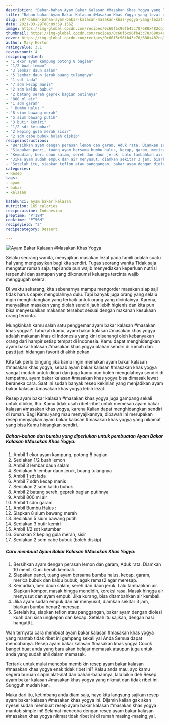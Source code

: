 ```yaml
---
description: "Bahan-bahan Ayam Bakar Kalasan #Masakan Khas Yogya yang lezat dan Mudah Dibuat"
title: "Bahan-bahan Ayam Bakar Kalasan #Masakan Khas Yogya yang lezat dan Mudah Dibuat"
slug: 707-bahan-bahan-ayam-bakar-kalasan-masakan-khas-yogya-yang-lezat-dan-mudah-dibuat
date: 2021-03-29T08:09:59.156Z
image: https://img-global.cpcdn.com/recipes/0c60f5c96fb43c70/680x482cq70/ayam-bakar-kalasan-masakan-khas-yogya-foto-resep-utama.jpg
thumbnail: https://img-global.cpcdn.com/recipes/0c60f5c96fb43c70/680x482cq70/ayam-bakar-kalasan-masakan-khas-yogya-foto-resep-utama.jpg
cover: https://img-global.cpcdn.com/recipes/0c60f5c96fb43c70/680x482cq70/ayam-bakar-kalasan-masakan-khas-yogya-foto-resep-utama.jpg
author: Mary Horton
ratingvalue: 3.1
reviewcount: 4
recipeingredient:
- "1 ekor ayam kampung potong 8 bagian"
- "1/2 buah lemon"
- "3 lembar daun salam"
- "5 lembar daun jeruk buang tulangnya"
- "1 sdt lada"
- "7 sdm kecap manis"
- "2 sdm kaldu bubuk"
- "2 batang sereh geprek bagian putihnya"
- "800 ml air"
- "1 sdm garam"
- " Bumbu Halus "
- "8 sium bawang merah"
- "5 sium bawang putih"
- "3 butir kemiri"
- "1/2 sdt ketumbar"
- "2 keping gula merah sisir"
- "2 sdm cabe bubuk boleh diskip"
recipeinstructions:
- "Bersihkan ayam dengan perasan lemon dan garam, Aduk rata. Diamkan 10 menit. Cuci bersih kembali."
- "Siapakan panci, tuang ayam bersama bumbu halus, kecap, garam, merica bubuk dan kaldu bubuk, agak remas2 agar meresap."
- "Kemudian, beri daun salam, sereh dan daun jeruk. Lalu tambahkan air. Siapkan kompor, masak hingga mendidih, koreksi rasa. Masak hingga air menyusut dan ayam empuk. Jika kurang, bisa ditambahkan air kembali."
- "Jika ayam sudah empuk dan air menyusut, diamkan sekitar 3 jam, biarkan bumbu benar2 meresap."
- "Setelah itu, siapkan teflon atau panggangan, bakar ayam dengan diolesi kuah dari sisa ungkepan dan kecap. Setelah itu sajikan, dengan nasi hangatttt.."
categories:
- Resep
tags:
- ayam
- bakar
- kalasan

katakunci: ayam bakar kalasan 
nutrition: 165 calories
recipecuisine: Indonesian
preptime: "PT18M"
cooktime: "PT56M"
recipeyield: "2"
recipecategory: Dessert

---
```



![Ayam Bakar Kalasan #Masakan Khas Yogya](https://img-global.cpcdn.com/recipes/0c60f5c96fb43c70/680x482cq70/ayam-bakar-kalasan-masakan-khas-yogya-foto-resep-utama.jpg)

Selaku seorang wanita, menyajikan masakan lezat pada famili adalah suatu hal yang mengasyikan bagi kita sendiri. Tugas seorang  wanita Tidak saja mengatur rumah saja, tapi anda pun wajib menyediakan keperluan nutrisi terpenuhi dan santapan yang dikonsumsi keluarga tercinta wajib menggugah selera.

Di waktu  sekarang, kita sebenarnya mampu mengorder masakan siap saji tidak harus capek mengolahnya dulu. Tapi banyak juga orang yang selalu ingin menghidangkan yang terbaik untuk orang yang dicintainya. Karena, menyajikan masakan yang diolah sendiri jauh lebih higienis dan kita pun bisa menyesuaikan makanan tersebut sesuai dengan makanan kesukaan orang tercinta. 



Mungkinkah kamu salah satu penggemar ayam bakar kalasan #masakan khas yogya?. Tahukah kamu, ayam bakar kalasan #masakan khas yogya adalah makanan khas di Indonesia yang kini disenangi oleh kebanyakan orang dari hampir setiap tempat di Indonesia. Kamu dapat menghidangkan ayam bakar kalasan #masakan khas yogya olahan sendiri di rumah dan pasti jadi hidangan favorit di akhir pekan.

Kita tak perlu bingung jika kamu ingin memakan ayam bakar kalasan #masakan khas yogya, sebab ayam bakar kalasan #masakan khas yogya sangat mudah untuk dicari dan juga kamu pun boleh mengolahnya sendiri di tempatmu. ayam bakar kalasan #masakan khas yogya bisa dimasak lewat beraneka cara. Saat ini sudah banyak resep kekinian yang menjadikan ayam bakar kalasan #masakan khas yogya lebih lezat.

Resep ayam bakar kalasan #masakan khas yogya juga gampang sekali untuk dibikin, lho. Kamu tidak usah ribet-ribet untuk memesan ayam bakar kalasan #masakan khas yogya, karena Kalian dapat menghidangkan sendiri di rumah. Bagi Kamu yang mau menyajikannya, dibawah ini merupakan resep menyajikan ayam bakar kalasan #masakan khas yogya yang nikamat yang bisa Kamu hidangkan sendiri.

<!--inarticleads1-->

##### Bahan-bahan dan bumbu yang diperlukan untuk pembuatan Ayam Bakar Kalasan #Masakan Khas Yogya:

1. Ambil 1 ekor ayam kampung, potong 8 bagian
1. Sediakan 1/2 buah lemon
1. Ambil 3 lembar daun salam
1. Sediakan 5 lembar daun jeruk, buang tulangnya
1. Ambil 1 sdt lada
1. Ambil 7 sdm kecap manis
1. Sediakan 2 sdm kaldu bubuk
1. Ambil 2 batang sereh, geprek bagian putihnya
1. Ambil 800 ml air
1. Ambil 1 sdm garam
1. Ambil  Bumbu Halus :
1. Siapkan 8 sium bawang merah
1. Sediakan 5 sium bawang putih
1. Sediakan 3 butir kemiri
1. Ambil 1/2 sdt ketumbar
1. Gunakan 2 keping gula merah, sisir
1. Sediakan 2 sdm cabe bubuk (boleh diskip)




<!--inarticleads2-->

##### Cara membuat Ayam Bakar Kalasan #Masakan Khas Yogya:

1. Bersihkan ayam dengan perasan lemon dan garam, Aduk rata. Diamkan 10 menit. Cuci bersih kembali.
1. Siapakan panci, tuang ayam bersama bumbu halus, kecap, garam, merica bubuk dan kaldu bubuk, agak remas2 agar meresap.
1. Kemudian, beri daun salam, sereh dan daun jeruk. Lalu tambahkan air. Siapkan kompor, masak hingga mendidih, koreksi rasa. Masak hingga air menyusut dan ayam empuk. Jika kurang, bisa ditambahkan air kembali.
1. Jika ayam sudah empuk dan air menyusut, diamkan sekitar 3 jam, biarkan bumbu benar2 meresap.
1. Setelah itu, siapkan teflon atau panggangan, bakar ayam dengan diolesi kuah dari sisa ungkepan dan kecap. Setelah itu sajikan, dengan nasi hangatttt..




Wah ternyata cara membuat ayam bakar kalasan #masakan khas yogya yang mantab tidak ribet ini gampang sekali ya! Anda Semua dapat mencobanya. Resep ayam bakar kalasan #masakan khas yogya Cocok banget buat anda yang baru akan belajar memasak ataupun juga untuk anda yang sudah ahli dalam memasak.

Tertarik untuk mulai mencoba membikin resep ayam bakar kalasan #masakan khas yogya enak tidak ribet ini? Kalau anda mau, ayo kamu segera buruan siapin alat-alat dan bahan-bahannya, lalu bikin deh Resep ayam bakar kalasan #masakan khas yogya yang nikmat dan tidak ribet ini. Sungguh mudah kan. 

Maka dari itu, ketimbang anda diam saja, hayo kita langsung sajikan resep ayam bakar kalasan #masakan khas yogya ini. Dijamin kalian gak akan nyesel sudah membuat resep ayam bakar kalasan #masakan khas yogya mantab simple ini! Selamat mencoba dengan resep ayam bakar kalasan #masakan khas yogya nikmat tidak ribet ini di rumah masing-masing,ya!.

